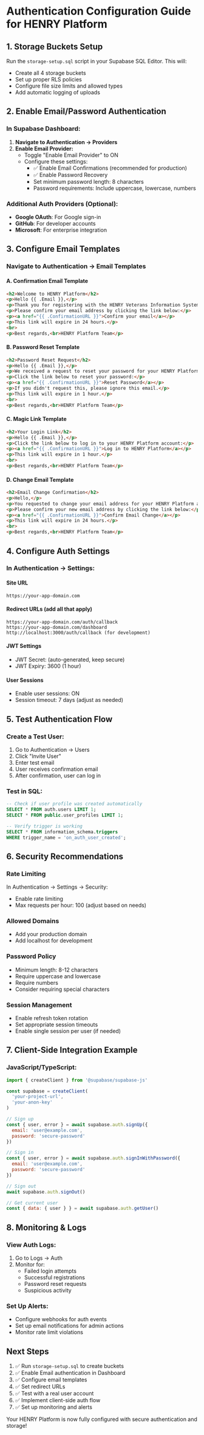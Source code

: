 # Authentication Configuration Guide for HENRY Platform

## 1. Storage Buckets Setup

Run the `storage-setup.sql` script in your Supabase SQL Editor. This will:
- Create all 4 storage buckets
- Set up proper RLS policies
- Configure file size limits and allowed types
- Add automatic logging of uploads

## 2. Enable Email/Password Authentication

### In Supabase Dashboard:

1. **Navigate to Authentication → Providers**
2. **Enable Email Provider:**
   - Toggle "Enable Email Provider" to ON
   - Configure these settings:
     - ✅ Enable Email Confirmations (recommended for production)
     - ✅ Enable Password Recovery
     - Set minimum password length: 8 characters
     - Password requirements: Include uppercase, lowercase, numbers

### Additional Auth Providers (Optional):
- **Google OAuth**: For Google sign-in
- **GitHub**: For developer accounts
- **Microsoft**: For enterprise integration

## 3. Configure Email Templates

### Navigate to Authentication → Email Templates

#### A. Confirmation Email Template
```html
<h2>Welcome to HENRY Platform</h2>
<p>Hello {{ .Email }},</p>
<p>Thank you for registering with the HENRY Veterans Information System.</p>
<p>Please confirm your email address by clicking the link below:</p>
<p><a href="{{ .ConfirmationURL }}">Confirm your email</a></p>
<p>This link will expire in 24 hours.</p>
<br>
<p>Best regards,<br>HENRY Platform Team</p>
```

#### B. Password Reset Template
```html
<h2>Password Reset Request</h2>
<p>Hello {{ .Email }},</p>
<p>We received a request to reset your password for your HENRY Platform account.</p>
<p>Click the link below to reset your password:</p>
<p><a href="{{ .ConfirmationURL }}">Reset Password</a></p>
<p>If you didn't request this, please ignore this email.</p>
<p>This link will expire in 1 hour.</p>
<br>
<p>Best regards,<br>HENRY Platform Team</p>
```

#### C. Magic Link Template
```html
<h2>Your Login Link</h2>
<p>Hello {{ .Email }},</p>
<p>Click the link below to log in to your HENRY Platform account:</p>
<p><a href="{{ .ConfirmationURL }}">Log in to HENRY Platform</a></p>
<p>This link will expire in 1 hour.</p>
<br>
<p>Best regards,<br>HENRY Platform Team</p>
```

#### D. Change Email Template
```html
<h2>Email Change Confirmation</h2>
<p>Hello,</p>
<p>You requested to change your email address for your HENRY Platform account.</p>
<p>Please confirm your new email address by clicking the link below:</p>
<p><a href="{{ .ConfirmationURL }}">Confirm Email Change</a></p>
<p>This link will expire in 24 hours.</p>
<br>
<p>Best regards,<br>HENRY Platform Team</p>
```

## 4. Configure Auth Settings

### In Authentication → Settings:

#### Site URL
```
https://your-app-domain.com
```

#### Redirect URLs (add all that apply)
```
https://your-app-domain.com/auth/callback
https://your-app-domain.com/dashboard
http://localhost:3000/auth/callback (for development)
```

#### JWT Settings
- JWT Secret: (auto-generated, keep secure)
- JWT Expiry: 3600 (1 hour)

#### User Sessions
- Enable user sessions: ON
- Session timeout: 7 days (adjust as needed)

## 5. Test Authentication Flow

### Create a Test User:
1. Go to Authentication → Users
2. Click "Invite User"
3. Enter test email
4. User receives confirmation email
5. After confirmation, user can log in

### Test in SQL:
```sql
-- Check if user profile was created automatically
SELECT * FROM auth.users LIMIT 1;
SELECT * FROM public.user_profiles LIMIT 1;

-- Verify trigger is working
SELECT * FROM information_schema.triggers 
WHERE trigger_name = 'on_auth_user_created';
```

## 6. Security Recommendations

### Rate Limiting
In Authentication → Settings → Security:
- Enable rate limiting
- Max requests per hour: 100 (adjust based on needs)

### Allowed Domains
- Add your production domain
- Add localhost for development

### Password Policy
- Minimum length: 8-12 characters
- Require uppercase and lowercase
- Require numbers
- Consider requiring special characters

### Session Management
- Enable refresh token rotation
- Set appropriate session timeouts
- Enable single session per user (if needed)

## 7. Client-Side Integration Example

### JavaScript/TypeScript:
```javascript
import { createClient } from '@supabase/supabase-js'

const supabase = createClient(
  'your-project-url',
  'your-anon-key'
)

// Sign up
const { user, error } = await supabase.auth.signUp({
  email: 'user@example.com',
  password: 'secure-password'
})

// Sign in
const { user, error } = await supabase.auth.signInWithPassword({
  email: 'user@example.com',
  password: 'secure-password'
})

// Sign out
await supabase.auth.signOut()

// Get current user
const { data: { user } } = await supabase.auth.getUser()
```

## 8. Monitoring & Logs

### View Auth Logs:
1. Go to Logs → Auth
2. Monitor for:
   - Failed login attempts
   - Successful registrations
   - Password reset requests
   - Suspicious activity

### Set Up Alerts:
- Configure webhooks for auth events
- Set up email notifications for admin actions
- Monitor rate limit violations

## Next Steps

1. ✅ Run `storage-setup.sql` to create buckets
2. ✅ Enable Email authentication in Dashboard
3. ✅ Configure email templates
4. ✅ Set redirect URLs
5. ✅ Test with a real user account
6. ✅ Implement client-side auth flow
7. ✅ Set up monitoring and alerts

Your HENRY Platform is now fully configured with secure authentication and storage!